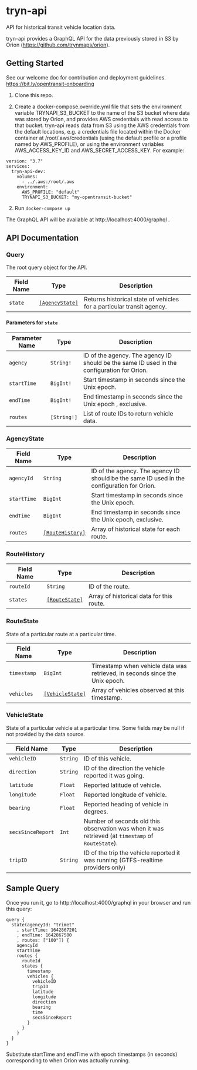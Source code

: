 # tryn-api

API for historical transit vehicle location data.

tryn-api provides a GraphQL API for the data previously stored in S3 by Orion (https://github.com/trynmaps/orion).

## Getting Started

See our welcome doc for contribution and deployment guidelines.
https://bit.ly/opentransit-onboarding

1. Clone this repo.

2. Create a docker-compose.override.yml file that sets the environment variable TRYNAPI_S3_BUCKET to the name of the S3 bucket where data was stored by Orion,
and provides AWS credentials with read access to that bucket. tryn-api reads data from S3 using the AWS credentials from the default locations,
e.g. a credentials file located within the Docker container at /root/.aws/credentials (using the default profile or a profile named by AWS_PROFILE),
or using the environment variables AWS_ACCESS_KEY_ID and AWS_SECRET_ACCESS_KEY. For example:

```
version: "3.7"
services:
  tryn-api-dev:
    volumes:
      - ../.aws:/root/.aws
    environment:
      AWS_PROFILE: "default"
      TRYNAPI_S3_BUCKET: "my-opentransit-bucket"
```

2. Run `docker-compose up`

The GraphQL API will be available at http://localhost:4000/graphql .

## API Documentation

### Query

The root query object for the API.

| Field Name | Type | Description |
| --- | --- | --- |
| `state` | [`[AgencyState]`](#agencystate) | Returns historical state of vehicles for a particular transit agency. |

#### Parameters for `state`

| Parameter Name | Type | Description |
| --- | --- | --- |
| `agency` | `String!` | ID of the agency. The agency ID should be the same ID used in the configuration for Orion. |
| `startTime` | `BigInt!` | Start timestamp in seconds since the Unix epoch. |
| `endTime` | `BigInt!` | End timestamp in seconds since the Unix epoch , exclusive. |
| `routes` | `[String!]` | List of route IDs to return vehicle data. |

### AgencyState

| Field Name | Type | Description |
| --- | --- | --- |
| `agencyId` | `String` | ID of the agency. The agency ID should be the same ID used in the configuration for Orion. |
| `startTime` | `BigInt` | Start timestamp in seconds since the Unix epoch. |
| `endTime` | `BigInt` | End timestamp in seconds since the Unix epoch, exclusive. |
| `routes` | [`[RouteHistory]`](#routehistory) | Array of historical state for each route. |

### RouteHistory

| Field Name | Type | Description |
| --- | --- | --- |
| `routeId` | `String` | ID of the route. |
| `states` | [`[RouteState]`](#routestate) | Array of historical data for this route. |

### RouteState

State of a particular route at a particular time.

| Field Name | Type | Description |
| --- | --- | --- |
| `timestamp` | `BigInt` | Timestamp when vehicle data was retrieved, in seconds since the Unix epoch. |
| `vehicles` | [`[VehicleState]`](#vehiclestate) | Array of vehicles observed at this timestamp. |

### VehicleState

State of a particular vehicle at a particular time. Some fields may be null if not provided by the data source.

| Field Name | Type | Description |
| --- | --- | --- |
| `vehicleID` | `String` | ID of this vehicle. |
| `direction` | `String` | ID of the direction the vehicle reported it was going. |
| `latitude` | `Float` | Reported latitude of vehicle. |
| `longitude` | `Float` | Reported longitude of vehicle. |
| `bearing` | `Float` | Reported heading of vehicle in degrees. |
| `secsSinceReport` | `Int` | Number of seconds old this observation was when it was retrieved (at `timestamp` of `RouteState`). |
| `tripID` | `String` | ID of the trip the vehicle reported it was running (GTFS-realtime providers only) |

## Sample Query

Once you run it, go to http://localhost:4000/graphql in your browser and run this query:

```
query {
  state(agencyId: "trimet"
    , startTime: 1642867201
    , endTime: 1642867500
    , routes: ["100"]) {
    agencyId
    startTime
    routes {
      routeId
      states {
        timestamp
        vehicles {
          vehicleID
          tripID
          latitude
          longitude
          direction
          bearing
          time
          secsSinceReport
        }
      }
    }
  }
}
```

Substitute startTime and endTime with epoch timestamps (in seconds) corresponding to when Orion was actually running.
